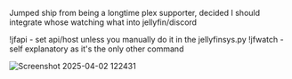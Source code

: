 Jumped ship from being a longtime plex supporter, decided I should integrate whose watching what into jellyfin/discord

!jfapi - set api/host unless you manually do it in the jellyfinsys.py
!jfwatch - self explanatory as it's the only other command

![Screenshot 2025-04-02 122431](https://github.com/user-attachments/assets/e417c9ce-ff63-4801-925b-973cb780e1ef)

